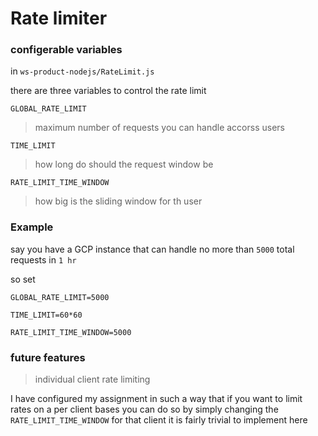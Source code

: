 # Rate limiter

### configerable variables
in ````ws-product-nodejs/RateLimit.js````

there are three variables to control the rate limit

````GLOBAL_RATE_LIMIT````

>maximum number of requests you can handle accorss users

````TIME_LIMIT```` 
>how long do should the request window be

````RATE_LIMIT_TIME_WINDOW````
>how big is the sliding window for th user

### Example
say you have a GCP instance that can 
handle no more than
````5000```` total requests 
in ````1 hr````

so set

````GLOBAL_RATE_LIMIT=5000````

````TIME_LIMIT=60*60````

````RATE_LIMIT_TIME_WINDOW=5000````


### future features
> individual client rate limiting

I have configured my assignment in such a way that 
if you want to limit rates on a per client bases you can do so 
by simply changing the ````RATE_LIMIT_TIME_WINDOW```` for that client 
it is fairly trivial to implement here

